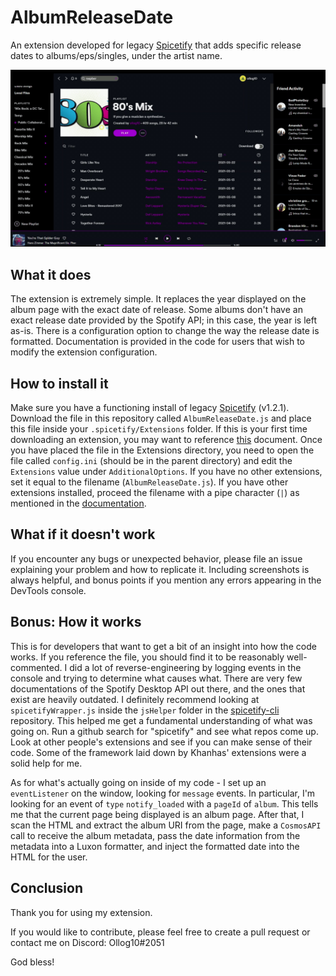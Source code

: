 # AlbumReleaseDate
An extension developed for legacy [Spicetify](https://github.com/khanhas/spicetify-cli/) that adds specific release dates to albums/eps/singles, under the artist name.

![Demo Gif](demo.gif "Demo")

## What it does
The extension is extremely simple. It replaces the year displayed on the album page with the exact date of release. Some albums don't have an exact release date provided by the Spotify API; in this case, the year is left as-is.
There is a configuration option to change the way the release date is formatted. Documentation is provided in the code for users that wish to modify the extension configuration.

## How to install it
Make sure you have a functioning install of legacy [Spicetify](https://github.com/khanhas/spicetify-cli/) (v1.2.1). Download the file in this repository called `AlbumReleaseDate.js` and place this file inside your `.spicetify/Extensions` folder. If this is your first time downloading an extension, you may want to reference [this](https://github.com/khanhas/spicetify-cli/wiki/Extensions) document.
Once you have placed the file in the Extensions directory, you need to open the file called `config.ini` (should be in the parent directory) and edit the `Extensions` value under `AdditionalOptions`. If you have no other extensions, set it equal to the filename (`AlbumReleaseDate.js`). If you have other extensions installed, proceed the filename with a pipe character (`|`) as mentioned in the [documentation](https://github.com/khanhas/spicetify-cli/wiki/Extensions). 

## What if it doesn't work
If you encounter any bugs or unexpected behavior, please file an issue explaining your problem and how to replicate it. Including screenshots is always helpful, and bonus points if you mention any errors appearing in the DevTools console.

## Bonus: How it works
This is for developers that want to get a bit of an insight into how the code works.
If you reference the file, you should find it to be reasonably well-commented. I did a lot of reverse-engineering by logging events in the console and trying to determine what causes what. There are very few documentations of the Spotify Desktop API out there, and the ones that exist are heavily outdated. 
I definitely recommend looking at `spicetifyWrapper.js` inside the `jsHelper` folder in the [spicetify-cli](https://github.com/khanhas/spicetify-cli/) repository. This helped me get a fundamental understanding of what was going on. Run a github search for "spicetify" and see what repos come up. Look at other people's extensions and see if you can make sense of their code. Some of the framework laid down by Khanhas' extensions were a solid help for me.

As for what's actually going on inside of my code - I set up an `eventListener` on the window, looking for `message` events. In particular, I'm looking for an event of `type` `notify_loaded` with a `pageId` of `album`. This tells me that the current page being displayed is an album page. After that, I scan the HTML and extract the album URI from the page, make a `CosmosAPI` call to receive the album metadata, pass the date information from the metadata into a Luxon formatter, and inject the formatted date into the HTML for the user.

## Conclusion
Thank you for using my extension.

If you would like to contribute, please feel free to create a pull request or contact me on Discord: Ollog10#2051

God bless!
